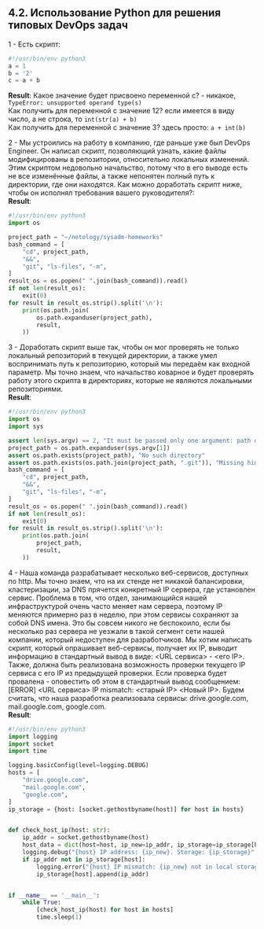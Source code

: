 ## 4.2. Использование Python для решения типовых DevOps задач
 
1 - Есть скрипт:  
```python
#!/usr/bin/env python3
a = 1
b = '2'
c = a + b
```
__Result__: Какое значение будет присвоено переменной c? - никакое, `TypeError: unsupported operand type(s)`  
Как получить для переменной c значение 12? если имеется в виду число, а не строка, то `int(str(a) + b)`   
Как получить для переменной c значение 3? здесь просто: `a + int(b)`
 

2 - Мы устроились на работу в компанию, где раньше уже был DevOps Engineer. Он написал скрипт, позволяющий 
узнать, какие файлы модифицированы в репозитории, относительно локальных изменений. Этим скриптом недовольно 
начальство, потому что в его выводе есть не все изменённые файлы, а также непонятен полный путь к директории, 
где они находятся. Как можно доработать скрипт ниже, чтобы он исполнял требования вашего руководителя?:  
__Result__: 
```python
#!/usr/bin/env python3
import os

project_path = "~/netology/sysadm-homeworks"
bash_command = [
    "cd", project_path,
    "&&",
    "git", "ls-files", "-m",
]
result_os = os.popen(" ".join(bash_command)).read()
if not len(result_os): 
    exit(0)
for result in result_os.strip().split('\n'):
    print(os.path.join(
        os.path.expanduser(project_path),
        result,
    ))

``` 

3 - Доработать скрипт выше так, чтобы он мог проверять не только локальный репозиторий в текущей директории, 
а также умел воспринимать путь к репозиторию, который мы передаём как входной параметр. Мы точно знаем, 
что начальство коварное и будет проверять работу этого скрипта в директориях, которые не являются 
локальными репозиториями.  
__Result__: 
```python
#!/usr/bin/env python3
import os
import sys

assert len(sys.argv) == 2, "It must be passed only one argument: path of git repository"
project_path = os.path.expanduser(sys.argv[1])
assert os.path.exists(project_path), "No such directory"
assert os.path.exists(os.path.join(project_path, ".git")), "Missing hidden directory '.git'"
bash_command = [
    "cd", project_path,
    "&&",
    "git", "ls-files", "-m",
]
result_os = os.popen(" ".join(bash_command)).read()
if not len(result_os):
    exit(0)
for result in result_os.strip().split('\n'):
    print(os.path.join(
        project_path,
        result,
    ))

```

4 - Наша команда разрабатывает несколько веб-сервисов, доступных по http. Мы точно знаем, что на их стенде 
нет никакой балансировки, кластеризации, за DNS прячется конкретный IP сервера, где установлен сервис. 
Проблема в том, что отдел, занимающийся нашей инфраструктурой очень часто меняет нам сервера, поэтому IP 
меняются примерно раз в неделю, при этом сервисы сохраняют за собой DNS имена. Это бы совсем никого не беспокоило, 
если бы несколько раз сервера не уезжали в такой сегмент сети нашей компании, который недоступен для разработчиков. 
Мы хотим написать скрипт, который опрашивает веб-сервисы, получает их IP, выводит информацию в стандартный вывод в 
виде: <URL сервиса> - <его IP>. Также, должна быть реализована возможность проверки текущего IP сервиса c его IP из 
предыдущей проверки. Если проверка будет провалена - оповестить об этом в стандартный вывод сообщением: 
[ERROR] <URL сервиса> IP mismatch: <старый IP> <Новый IP>. Будем считать, что наша разработка реализовала сервисы: 
drive.google.com, mail.google.com, google.com.  
__Result__: 
```python
#!/usr/bin/env python3
import logging
import socket
import time

logging.basicConfig(level=logging.DEBUG)
hosts = [
    "drive.google.com",
    "mail.google.com",
    "google.com",
]
ip_storage = {host: [socket.gethostbyname(host)] for host in hosts}


def check_host_ip(host: str):
    ip_addr = socket.gethostbyname(host)
    host_data = dict(host=host, ip_new=ip_addr, ip_storage=ip_storage[host])
    logging.debug("{host} IP address: {ip_new}. Storage: {ip_storage}".format(**host_data))
    if ip_addr not in ip_storage[host]:
        logging.error("{host} IP mismatch: {ip_new} not in local storage {ip_storage}".format(**host_data))
        ip_storage[host].append(ip_addr)


if __name__ == '__main__':
    while True:
        [check_host_ip(host) for host in hosts]
        time.sleep(1)

```
